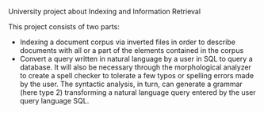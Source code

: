 University project about Indexing and Information Retrieval

This project consists of two parts:
- Indexing a document corpus via inverted files in order to describe documents with all or a part of the elements contained in the corpus
- Convert a query written in natural language by a user in SQL to query a database. It will also be necessary through the morphological analyzer to create a spell checker to tolerate a few typos or spelling errors made ​​by the user. The syntactic analysis, in turn, can generate a grammar (here type 2) transforming a natural language query entered by the user query language SQL.
   
